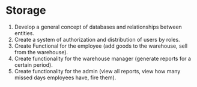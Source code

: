 # Storage

1. Develop a general concept of databases and relationships between entities.
2. Create a system of authorization and distribution of users by roles.
3. Create Functional for the employee (add goods to the warehouse, sell from the warehouse).
4. Create functionality for the warehouse manager (generate reports for a certain period).
5. Create functionality for the admin (view all reports, view how many missed days employees have, fire them).
